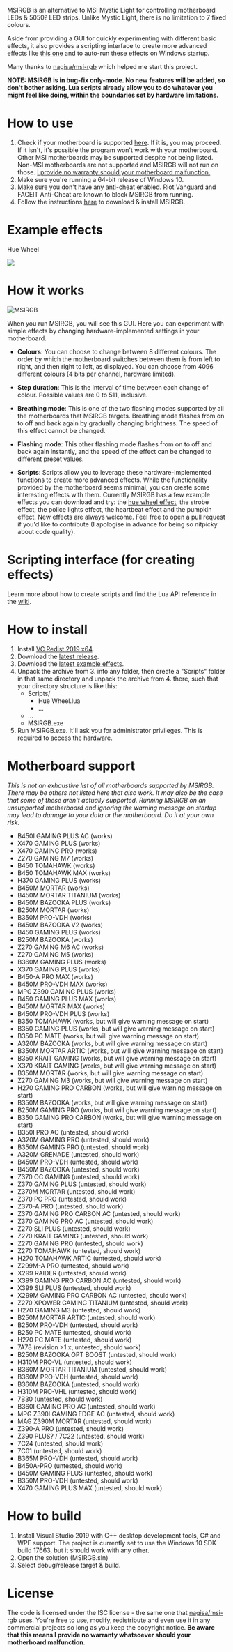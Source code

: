  MSIRGB is an alternative to MSI Mystic Light for controlling motherboard LEDs & 5050? LED strips. Unlike Mystic Light, there is no limitation to 7 fixed colours.
 
 Aside from providing a GUI for quickly experimenting with different basic effects, it also provides a scripting interface to create more advanced effects like [this one](#example-effects) and to auto-run these effects on Windows startup.
 
 Many thanks to [nagisa/msi-rgb](https://github.com/nagisa/msi-rgb) which helped me start this project.
 
 **NOTE: MSIRGB is in bug-fix only-mode. No new features will be added, so don't bother asking. Lua scripts already allow you to do whatever you might feel like doing, within the boundaries set by hardware limitations.**
 
 # How to use
  1. Check if your motherboard is supported [here](#motherboard-support). If it is, you may proceed. If it isn't, it's possible the program won't work with your motherboard. Other MSI motherboards may be supported despite not being listed. Non-MSI motherboards are not supported and MSIRGB will not run on those. [I provide no warranty should your motherboard malfunction.](#license)
  1. Make sure you're running a 64-bit release of Windows 10.
  2. Make sure you don't have any anti-cheat enabled. Riot Vanguard and FACEIT Anti-Cheat are known to block MSIRGB from running.
  1. Follow the instructions [here](#how-to-install) to download & install MSIRGB.
  
# Example effects
Hue Wheel

 <img src="/media/hue_wheel.gif?raw=true">
 
# How it works
![MSIRGB](media/gui.PNG)

When you run MSIRGB, you will see this GUI. Here you can experiment with simple effects by changing hardware-implemented settings in your motherboard.

- **Colours**: You can choose to change between 8 different colours. The order by which the motherboard switches between them is from left to right, and then right to left, as displayed. You can choose from 4096 different colours (4 bits per channel, hardware limited).

- **Step duration**: This is the interval of time between each change of colour. Possible values are 0 to 511, inclusive.

- **Breathing mode**: This is one of the two flashing modes supported by all the motherboards that MSIRGB targets. Breathing mode flashes from on to off and back again by gradually changing brightness. The speed of this effect cannot be changed.

- **Flashing mode**: This other flashing mode flashes from on to off and back again instantly, and the speed of the effect can be changed to different preset values.

- **Scripts**: Scripts allow you to leverage these hardware-implemented functions to create more advanced effects. While the functionality provided by the motherboard seems minimal, you can create some interesting effects with them. Currently MSIRGB has a few example effects you can download and try: the [hue wheel effect](#example-effects), the strobe effect, the police lights effect, the heartbeat effect and the pumpkin effect. New effects are always welcome. Feel free to open a pull request if you'd like to contribute (I apologise in advance for being so nitpicky about code quality).

# Scripting interface (for creating effects)
Learn more about how to create scripts and find the Lua API reference in the [wiki](../../wiki/Scripts).

# How to install
 1. Install [VC Redist 2019 x64](https://aka.ms/vs/16/release/vc_redist.x64.exe).
 2. Download the [latest release](https://github.com/ixjf/MSIRGB/releases/download/v2.3.0/MSIRGB-v2.3.0.zip).
 3. Download the [latest example effects](https://github.com/ixjf/MSIRGB/releases/download/scripts-v2.2.0/MSIRGB-Scripts.7z).
 4. Unpack the archive from 3. into any folder, then create a "Scripts" folder in that same directory and unpack the archive from 4. there, such that your directory structure is like this:
    - Scripts/
        - Hue Wheel.lua
        - ...
    - ...
    - MSIRGB.exe
 5. Run MSIRGB.exe. It'll ask you for administrator privileges. This is required to access the hardware.

# Motherboard support
 *This is not an exhaustive list of all motherboards supported by MSIRGB. There may be others not listed here that also work. It may also be the case that some of these aren't actually supported. Running MSIRGB on an unsupported motherboard and ignoring the warning message on startup may lead to damage to your data or the motherboard. Do it at your own risk.*

 - B450I GAMING PLUS AC (works)
 - X470 GAMING PLUS (works)
 - X470 GAMING PRO (works)
 - Z270 GAMING M7 (works)
 - B450 TOMAHAWK (works)
 - B450 TOMAHAWK MAX (works)
 - H370 GAMING PLUS (works)
 - B450M MORTAR (works)
 - B450M MORTAR TITANIUM (works)
 - B450M BAZOOKA PLUS (works)
 - B250M MORTAR (works)
 - B350M PRO-VDH (works)
 - B450M BAZOOKA V2 (works)
 - B450 GAMING PLUS (works)
 - B250M BAZOOKA (works)
 - Z270 GAMING M6 AC (works)
 - Z270 GAMING M5 (works)
 - B360M GAMING PLUS (works)
 - X370 GAMING PLUS (works)
 - B450-A PRO MAX (works)
 - B450M PRO-VDH MAX (works)
 - MPG Z390 GAMING PLUS (works)
 - B450 GAMING PLUS MAX (works)
 - B450M MORTAR MAX (works)
 - B450M PRO-VDH PLUS (works)
 - B350 TOMAHAWK (works, but will give warning message on start)
 - B350 GAMING PLUS (works, but will give warning message on start)
 - B350 PC MATE (works, but will give warning message on start)
 - A320M BAZOOKA (works, but will give warning message on start)
 - B350M MORTAR ARTIC (works, but will give warning message on start)
 - B350 KRAIT GAMING (works, but will give warning message on start)
 - X370 KRAIT GAMING (works, but will give warning message on start)
 - B350M MORTAR (works, but will give warning message on start)
 - Z270 GAMING M3 (works, but will give warning message on start)
 - H270 GAMING PRO CARBON (works, but will give warning message on start)
 - B350M BAZOOKA (works, but will give warning message on start)
 - B250M GAMING PRO (works, but will give warning message on start)
 - B350 GAMING PRO CARBON (works, but will give warning message on start)
 - B350I PRO AC (untested, should work)
 - A320M GAMING PRO (untested, should work)
 - B350M GAMING PRO (untested, should work)
 - A320M GRENADE (untested, should work)
 - B450M PRO-VDH (untested, should work)
 - B450M BAZOOKA (untested, should work)
 - Z370 OC GAMING (untested, should work)
 - Z370 GAMING PLUS (untested, should work)
 - Z370M MORTAR (untested, should work)
 - Z370 PC PRO (untested, should work)
 - Z370-A PRO (untested, should work)
 - Z370 GAMING PRO CARBON AC (untested, should work)
 - Z370 GAMING PRO AC (untested, should work)
 - Z270 SLI PLUS (untested, should work)
 - Z270 KRAIT GAMING (untested, should work)
 - Z270 GAMING PRO (untested, should work)
 - Z270 TOMAHAWK (untested, should work)
 - H270 TOMAHAWK ARTIC (untested, should work)
 - Z299M-A PRO (untested, should work)
 - X299 RAIDER (untested, should work)
 - X399 GAMING PRO CARBON AC (untested, should work)
 - X399 SLI PLUS (untested, should work)
 - X299M GAMING PRO CARBON AC (untested, should work)
 - Z270 XPOWER GAMING TITANIUM (untested, should work)
 - H270 GAMING M3 (untested, should work)
 - B250M MORTAR ARTIC (untested, should work)
 - B250M PRO-VDH (untested, should work)
 - B250 PC MATE (untested, should work)
 - H270 PC MATE (untested, should work)
 - 7A78 (revision >1.x, untested, should work)
 - B250M BAZOOKA OPT BOOST (untested, should work)
 - H310M PRO-VL (untested, should work)
 - B360M MORTAR TITANIUM (untested, should work)
 - B360M PRO-VDH (untested, should work)
 - B360M BAZOOKA (untested, should work)
 - H310M PRO-VHL (untested, should work)
 - 7B30 (untested, should work)
 - B360I GAMING PRO AC (untested, should work)
 - MPG Z390I GAMING EDGE AC (untested, should work)
 - MAG Z390M MORTAR (untested, should work)
 - Z390-A PRO (untested, should work)
 - Z390 PLUS? / 7C22 (untested, should work)
 - 7C24 (untested, should work)
 - 7C01 (untested, should work)
 - B365M PRO-VDH (untested, should work)
 - B450A-PRO (untested, should work)
 - B450M GAMING PLUS (untested, should work)
 - B350M PRO-VDH (untested, should work)
 - X470 GAMING PLUS MAX (untested, should work)
 
 # How to build
 1. Install Visual Studio 2019 with C++ desktop development tools, C# and WPF support. The project is currently set to use the Windows 10 SDK build 17663, but it should work with any other.
 2. Open the solution (MSIRGB.sln)
 3. Select debug/release target & build.
 
# License
 The code is licensed under the ISC license - the same one that [nagisa/msi-rgb](https://github.com/nagisa/msi-rgb) uses. You're free to use, modify, redistribute and even use it in any commercial projects so long as you keep the copyright notice. **Be aware that this means I provide no warranty whatsoever should your motherboard malfunction**.
